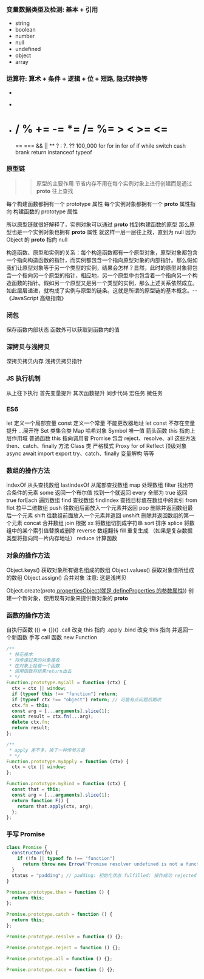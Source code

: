 ### 变量数据类型及检测: 基本 + 引用

- string
- boolean
- number
- null
- undefined
- object
- array

### 运算符: 算术 + 条件 + 逻辑 + 位 + 短路, 隐式转换等

-

*

- /
  %
  += -= \*= /= %=
  \>
  <
  \>=
  <=
  =
  ==
  \===
  &&
  ||
  \*\*
  ? :
  ?.
  ??
  100_000
  for
  for in
  for of
  if
  while
  switch
  cash
  brank
  return
  instanceof
  typeof

### 原型链

> > 原型的主要作用 节省内存不用在每个实例对象上进行创建而是通过 **proto** 往上查找

每个构建函数都拥有一个 prototype 属性
每个实例对象都拥有一个 **proto** 属性指向 构建函数的 prototype 属性

所以原型链就很好解释了，实例对象可以通过 **proto** 找到构建函数的原型 那么原型也是一个实例对象也拥有 **proto** 属性 就这样一层一层往上找，直到为 null 因为 Object 的 **proto** 指向 null

构造函数、原型和实例的关系：每个构造函数都有一个原型对象，原型对象都包含一个指向构造函数的指针，而实例都包含一个指向原型对象的内部指针。那么假如我们让原型对象等于另一个类型的实例，结果会怎样？显然，此时的原型对象将包含一个指向另一个原型的指针，相应地，另一个原型中也包含着一个指向另一个构造函数的指针。假如另一个原型又是另一个类型的实例，那么上述关系依然成立。如此层层递进，就构成了实例与原型的链条。这就是所谓的原型链的基本概念。-- 《JavaScript 高级指南》

### 闭包

保存函数内部状态
函数外可以获取到函数内的值

### 深拷贝与浅拷贝

深拷贝拷贝内存
浅拷贝拷贝指针

### JS 执行机制

从上往下执行
首先变量提升
其次函数提升
同步代码
宏任务
微任务

### ES6

let 定义一个局部变量
const 定义一个常量 不能更改器地址
let const 不存在变量提升
...展开符
Set 类集合类
Map 哈希对象
Symbol 唯一值
箭头函数 this 指向上层作用域 普通函数 this 指向调用者
Promise 包含 reject、resolve、all 这些方法 then、catch、finally 方法
Class 类
严格模式
Proxy
for of
Reflect 顶级对象
async await
import export
try、catch、finally
变量解构
等等

### 数组的操作方法

indexOf 从头查找数组
lastindexOf 从尾部查找数组
map 处理数组
filter 找出符合条件的元素
some 返回一个布尔值 找到一个就返回
every 全部为 true 返回 true
forEach 遍历数组
find 查找数组
findIndex 查找目标值在数组中的索引
from
flot 拉平二维数组
push 往数组后面放入一个元素并返回
pop 删除并返回数组最后一个元素
shift 往数组前面放入一个元素并返回
unshift 删除并返回数组的第一个元素
concat 合并数组
join 根据 xx 将数组切割成字符串
sort 排序
splice 将数组中的某个索引值替换或删除
reverse 数组翻转
fill 重复生成 （如果是复杂数据类型将指向同一片内存地址）
reduce 计算函数

### 对象的操作方法

Object.keys() 获取对象所有键名组成的数组
Object.values() 获取对象值所组成的数组
Object.assign() 合并对象 注意: 这是浅拷贝

Object.create(proto,[propertiesObject(就是 defineProperties 的参数属性)](https://developer.mozilla.org/zh-CN/docs/Web/JavaScript/Reference/Global_Objects/Object/defineProperties)) 创建一个新对象，使用现有对象来提供新对象的 **proto**

### 函数的操作方法

自执行函数 (() => {})()
.call 改变 this 指向
.apply
.bind 改变 this 指向 并返回一个新函数
手写 call 函数
new Function

```javascript
/**
 * 移花接木
 * 将传递过来的对象接收
 * 在对象上挂载一个函数
 * 调用函数将结果return出去
 * */
Function.prototype.myCall = function (ctx) {
  ctx = ctx || window;
  if (typeof this !== "function") return;
  if (typeof ctx !== "object") return; // 可能有点问题后期改
  ctx.fn = this;
  const arg = [...arguments].slice(1);
  const result = ctx.fn(...arg);
  delete ctx.fn;
  return result;
};

/**
 * apply 差不多，换了一种传参方是
 * */
Function.prototype.myApply = function (ctx) {
  ctx = ctx || window;
};

Function.prototype.myBind = function (ctx) {
  const that = this;
  const arg = [...arguments].slice(1);
  return function F() {
    return that.apply(ctx, arg);
  };
};
```

### 手写 Promise

```javascript
class Promise {
  constructor(fn) {
    if (!fn || typeof fn !== "function")
      return throw new Errow("Promise resolver undefined is not a function");
  }
  status = "padding"; // padding: 初始化状态 fulfilled: 操作成功 rejected：操作失败
}

Promise.prototype.then = function () {
  return this;
};

Promise.prototype.catch = function () {
  return this;
};

Promise.prototype.resolve = function () {};

Promise.prototype.reject = function () {};

Promise.prototype.all = function () {};

Promise.prototype.race = function () {};
```
